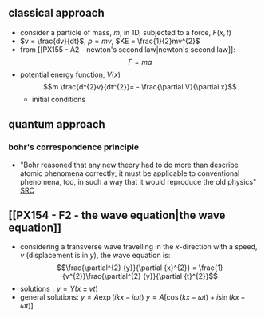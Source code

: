 ## classical approach
- consider a particle of mass, $m$, in 1D, subjected to a force, $F(x,t)$
- $v = \frac{dv}{dt}$, ${} p=mv$, $KE = \frac{1}{2}mv^{2}$
- from [[PX155 - A2 - newton's second law|newton's second law]]: $$F=ma$$
- potential energy function, $V(x)$
$$m \frac{d^{2}v}{dt^{2}}= - \frac{\partial V}{\partial x}$$
	+ initial conditions

## quantum approach
### bohr's correspondence principle
- "Bohr reasoned that any new theory had to do more than describe atomic phenomena correctly; it must be applicable to conventional phenomena, too, in such a way that it would reproduce the old physics" [SRC](https://www.britannica.com/science/correspondence-principle#:~:text=Bohr%20reasoned%20that%20any%20new,this%20is%20the%20correspondence%20principle.&text=The%20correspondence%20principle%20applies%20to%20other%20theories%20besides%20quantum%20theory.)
## [[PX154 - F2 - the wave equation|the wave equation]]
- considering a transverse wave travelling in the $x$-direction with a speed, $v$ (displacement is  in $y$), the wave equation is: $$\frac{\partial^{2} {y}}{\partial {x}^{2}} = \frac{1}{v^{2}}\frac{\partial^{2} {y}}{\partial {t}^{2}}$$
- solutions${} :y= Y(x\pm vt)$
- general solutions: 
	$y= A \exp(ikx-i\omega t)$
	$y = A[\cos(kx-\omega t)+ i\sin(kx-\omega t)]$

